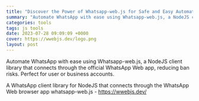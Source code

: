 ```yaml
---
title: "Discover the Power of Whatsapp-web.js for Safe and Easy Automation"
summary: "Automate WhatsApp with ease using Whatsapp-web.js, a NodeJS client library that connects through the official WhatsApp Web app, reducing ban risks. Perfect for user or business accounts."
categories: tools
tags: js tools
date: 2023-07-28 09:09:09 +0000
cover: https://wwebjs.dev/logo.png
layout: post
---
```


Automate WhatsApp with ease using Whatsapp-web.js, a NodeJS client library that connects through the official WhatsApp Web app, reducing ban risks. Perfect for user or business accounts.

A WhatsApp client library for NodeJS that connects through the WhatsApp Web browser app whatsapp-web.js - <https://wwebjs.dev/>
